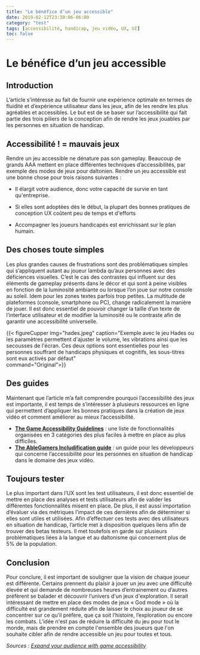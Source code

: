 ```yaml
---
title: "Le bénéfice d’un jeu accessible"
date: 2019-02-12T23:39:06-06:00
category: "test"
tags: [accessibilité, handicap, jeu vidéo, UX, UI]
toc: false
---
```

# Le bénéfice d’un jeu accessible

## Introduction
L’article s’intéresse au fait de fournir une expérience optimale en termes de fluidité et d’expérience utilisateur dans les jeux, afin de les rendre les plus agréables et accessibles. Le but est de se baser sur l’accessibilité qui fait partie des trois piliers de la conception afin de rendre les jeux jouables par les personnes en situation de handicap.


## Accessibilité ! = mauvais jeux
Rendre un jeu accessible ne dénature pas son gameplay. Beaucoup de grands AAA  mettent en place différentes techniques d’accessibilités, par exemple des modes de jeux pour daltonien. Rendre un jeu accessible est une bonne chose pour trois raisons suivantes :
*	Il élargit votre audience, donc votre capacité de survie en tant qu'entreprise.
*	Si elles sont adoptées dès le début, la plupart des bonnes pratiques de conception UX coûtent peu de temps et d'efforts

*	Accompagner les joueurs handicapés est enrichissant sur le plan humain.


## Des choses toute simples
Les plus grandes causes de frustrations sont des problématiques simples qui s’appliquent autant au joueur lambda qu’aux personnes avec des déficiences visuelles. C’est le cas des contrastes qui influent sur des éléments de gameplay présents dans le décor et qui sont à peine visibles en fonction de la luminosité ambiante ou lorsque l’on joue sur notre console au soleil. Idem pour les zones textes parfois trop petites. 
La multitude de plateformes (console, smartphone ou PC), change radicalement la manière de jouer. Il est donc essentiel de pouvoir changer la taille d’un texte de l’interface utilisateur et de modifier la luminosité ou le contraste afin de garantir une accessibilité universelle.


  {{< figureCupper
img="hades.jpeg" 
caption="Exemple avec le jeu Hades ou les paramètres permettent d'ajuster le volume, les vibrations ainsi que les secousses de l'écran. Ces deux options sont essentielles pour les personnes souffrant de handicaps physiques et cognitifs, les sous-titres sont eux activés par défaut"  
command="Original">}}


## Des guides 
Maintenant que l’article m’a fait comprendre pourquoi l’accessibilité des jeux est importante, il est temps de s’intéresser à plusieurs ressources en ligne qui permettent d’appliquer les bonnes pratiques dans la création de jeux vidéo et comment améliorer au mieux l’accessibilité.
* **[The Game Accessibility Guidelines](https://gameaccessibilityguidelines.com/)** : une liste de fonctionnalités organisées en 3 catégories des plus faciles à mettre en place au plus difficiles.
* **[The AbleGamers Includification guide](https://www.google.com/url?sa=t&rct=j&q=&esrc=s&source=web&cd=&ved=2ahUKEwiju8ygqtz1AhX0_7sIHeqNCrYQFnoECA0QAQ&url=https%3A%2F%2Faccessible.games%2Fwp-content%2Fuploads%2F2018%2F11%2FAbleGamers_Includification.pdf&usg=AOvVaw2Zjz18PYPlcGQSf9rTbJ7n)** : un guide   pour les développeurs qui concerne l’accessibilité pour les personnes en situation de handicap dans le domaine des jeux vidéo.


## Toujours tester
Le plus important dans l’UX sont les test utilisateurs, il est donc essentiel de mettre en place des analyses et tests utilisateurs afin de valider les différentes fonctionnalités misent en place. De plus, il est aussi importation d’évaluer via des métriques l’impact de ces dernières afin de déterminer si elles sont utiles et utilisées.
Afin d’effectuer ces tests avec des utilisateurs en situation de handicap, l’article met à disposition quelques liens afin de trouver des betas testeurs. Il met toutefois en garde sur plusieurs problématiques liées à la langue et au daltonisme qui concernent plus de 5% de la population.


## Conclusion
Pour conclure, il est important de souligner que la vision de chaque joueur est différente. Certains prennent du plaisir à jouer un jeu avec une difficulté élevée et qui demande de nombreuses heures d’entrainement ou d’autres préfèrent se balader et découvrir l’univers d'un jeux d'exploration.
Il serait intéressant de mettre en place des modes de jeux « God mode » où la difficulté est grandement réduite afin de laisser le choix au joueur de se concentrer sur ce qu’il préfère, que ça soit l’histoire, l’exploration ou encore les combats. L’idée n'est pas de réduire la difficulté du jeu pour tout le monde, mais de prendre en compte l'ensemble des joueurs que l'on souhaite cibler afin de rendre accessible un jeu pour toutes et tous.


*Sources :
[Expand your audience with game accessibility](https://gameanalytics.com/blog/how-to-expand-your-audience-with-game-accessibility/)*
